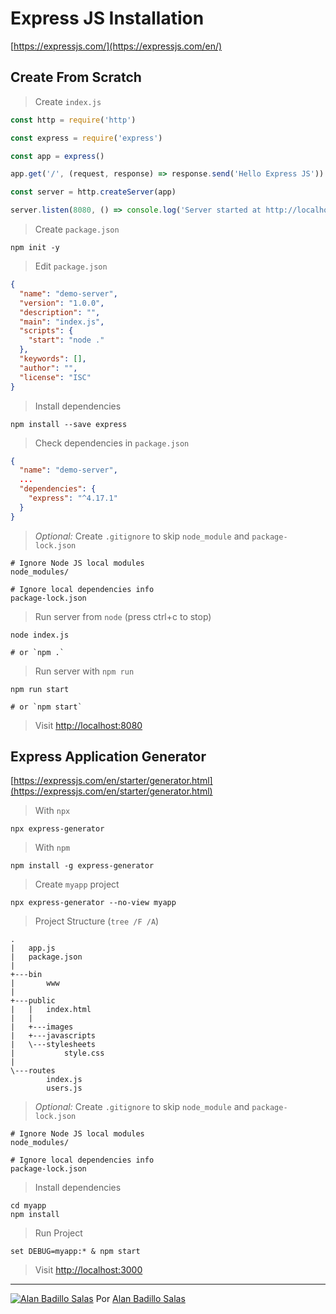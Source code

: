 # Express JS Installation

[https://expressjs.com/](https://expressjs.com/en/)

## Create From Scratch

> Create `index.js`

```js
const http = require('http')

const express = require('express')

const app = express()

app.get('/', (request, response) => response.send('Hello Express JS'))

const server = http.createServer(app)

server.listen(8080, () => console.log('Server started at http://localhost:8080'))
```

> Create `package.json`

	npm init -y

> Edit `package.json`

```json
{
  "name": "demo-server",
  "version": "1.0.0",
  "description": "",
  "main": "index.js",
  "scripts": {
    "start": "node ."
  },
  "keywords": [],
  "author": "",
  "license": "ISC"
}
```

> Install dependencies

	npm install --save express

> Check dependencies in `package.json`

```json
{
  "name": "demo-server",
  ...
  "dependencies": {
    "express": "^4.17.1"
  }
}
```

> *Optional:* Create `.gitignore` to skip `node_module` and `package-lock.json`

```
# Ignore Node JS local modules
node_modules/

# Ignore local dependencies info
package-lock.json
```

> Run server from `node` (press ctrl+c to stop)

	node index.js

	# or `npm .`

> Run server with `npm run`

	npm run start

	# or `npm start`

> Visit [http://localhost:8080](http://localhost:8080)

## Express Application Generator

[https://expressjs.com/en/starter/generator.html](https://expressjs.com/en/starter/generator.html)

> With `npx`

	npx express-generator

> With `npm`

	npm install -g express-generator

> Create `myapp` project

	npx express-generator --no-view myapp

> Project Structure (`tree /F /A`)

```
.
|   app.js
|   package.json
|
+---bin
|       www
|
+---public
|   |   index.html
|   |
|   +---images
|   +---javascripts
|   \---stylesheets
|           style.css
|
\---routes
        index.js
        users.js
```

> *Optional:* Create `.gitignore` to skip `node_module` and `package-lock.json`

```
# Ignore Node JS local modules
node_modules/

# Ignore local dependencies info
package-lock.json
```

> Install dependencies

	cd myapp
	npm install

> Run Project

	set DEBUG=myapp:* & npm start

> Visit [http://localhost:3000](http://localhost:3000)

---

[![Alan Badillo Salas](https://avatars.githubusercontent.com/u/79223578?s=40&v=4 "Alan Badillo Salas")](https://github.com/dragonnomada) Por [Alan Badillo Salas](https://github.com/dragonnomada)